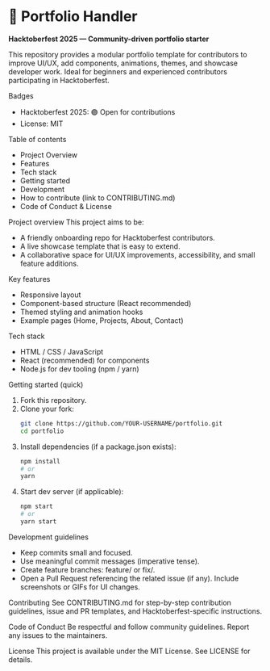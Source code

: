 # 🌟 Portfolio Handler

**Hacktoberfest 2025 — Community-driven portfolio starter**

This repository provides a modular portfolio template for contributors to improve UI/UX, add components, animations, themes, and showcase developer work. Ideal for beginners and experienced contributors participating in Hacktoberfest.

Badges
- Hacktoberfest 2025: 🟣 Open for contributions
- License: MIT

Table of contents
- Project Overview
- Features
- Tech stack
- Getting started
- Development
- How to contribute (link to CONTRIBUTING.md)
- Code of Conduct & License

Project overview
This project aims to be:
- A friendly onboarding repo for Hacktoberfest contributors.
- A live showcase template that is easy to extend.
- A collaborative space for UI/UX improvements, accessibility, and small feature additions.

Key features
- Responsive layout
- Component-based structure (React recommended)
- Themed styling and animation hooks
- Example pages (Home, Projects, About, Contact)

Tech stack
- HTML / CSS / JavaScript
- React (recommended) for components
- Node.js for dev tooling (npm / yarn)

Getting started (quick)
1. Fork this repository.
2. Clone your fork:
   ```bash
   git clone https://github.com/YOUR-USERNAME/portfolio.git
   cd portfolio
   ```
3. Install dependencies (if a package.json exists):
   ```bash
   npm install
   # or
   yarn
   ```
4. Start dev server (if applicable):
   ```bash
   npm start
   # or
   yarn start
   ```

Development guidelines
- Keep commits small and focused.
- Use meaningful commit messages (imperative tense).
- Create feature branches: feature/<short-description> or fix/<short-description>.
- Open a Pull Request referencing the related issue (if any). Include screenshots or GIFs for UI changes.

Contributing
See CONTRIBUTING.md for step-by-step contribution guidelines, issue and PR templates, and Hacktoberfest-specific instructions.

Code of Conduct
Be respectful and follow community guidelines. Report any issues to the maintainers.

License
This project is available under the MIT License. See LICENSE for details.
